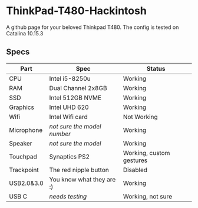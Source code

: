 # ThinkPad-T480-Hackintosh
A github page for your beloved Thinkpad T480. The config is tested on Catalina 10.15.3

## Specs
Part | Spec|Status
-----|-----|------
CPU|Intel i5-8250u|Working
RAM| Dual Channel 2x8GB|Working
SSD| Intel 512GB NVME|Working
Graphics| Intel UHD 620|Working
Wifi| Intel Wifi card | Not Working
Microphone| *not sure the model number* | Working
Speaker| *not sure the model*|Working
Touchpad|Synaptics PS2|Working, custom gestures
Trackpoint|The red nipple button|Disabled
USB2.0&3.0|You know what they are :) | Working
USB C| *needs testing* | Working, not sure
